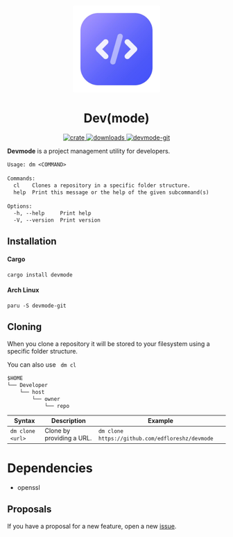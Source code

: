 <div align="center">
  <img width=200 src="https://github.com/edfloreshz/devmode/blob/main/assets/img/devmode.png?raw=true"/>
  <h1>Dev(mode)</h1>
  <a href="https://crates.io/crates/devmode">
    <img src="https://img.shields.io/crates/v/devmode?label=Devmode" alt="crate"/>
  </a>
   <a href="https://crates.io/crates/devmode">
    <img src="https://img.shields.io/crates/d/devmode" alt="downloads"/>
  </a>
  <a href="https://aur.archlinux.org/packages/devmode-git/">
    <img src="https://img.shields.io/aur/version/devmode-git" alt="devmode-git"/>
  </a>
</div>

**Devmode** is a project management utility for developers.

```
Usage: dm <COMMAND>

Commands:
  cl    Clones a repository in a specific folder structure.
  help  Print this message or the help of the given subcommand(s)

Options:
  -h, --help     Print help
  -V, --version  Print version
```

## Installation

#### Cargo

```
cargo install devmode
```
#### Arch Linux
```
paru -S devmode-git
```
## Cloning

When you clone a repository it will be stored to your filesystem using a specific folder structure.

You can also use ` dm cl`

```
$HOME
└── Developer
    └── host
        └── owner
            └── repo
```

| Syntax           | Description               | Example                                          |
| ---------------- | ------------------------- | ------------------------------------------------ |
| `dm clone <url>` | Clone by providing a URL. | `dm clone https://github.com/edfloreshz/devmode` |

# Dependencies
- openssl

## Proposals

If you have a proposal for a new feature, open a new [issue](https://github.com/edfloreshz/devmode/issues).
